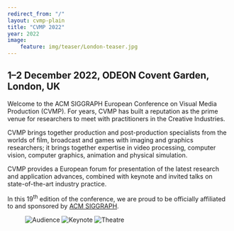 ```yaml
---
redirect_from: "/"
layout: cvmp-plain
title: "CVMP 2022"
year: 2022
image:
    feature: img/teaser/London-teaser.jpg
---
```

## 1–2 December 2022, ODEON Covent Garden, London, UK

Welcome to the ACM SIGGRAPH European Conference on Visual Media Production (CVMP). For years, CVMP has built a reputation as the prime venue for researchers to meet with practitioners in the Creative Industries.

CVMP brings together production and post-production specialists from the worlds of film, broadcast and games with imaging and graphics researchers; it brings together expertise in video processing, computer vision, computer graphics, animation and physical simulation.

CVMP provides a European forum for presentation of the latest research and application advances, combined with keynote and invited talks on state-of-the-art industry practice.

In this 19<sup>th</sup> edition of the conference, we are proud to be officially affiliated to and sponsored by [ACM SIGGRAPH](https://www.siggraph.org).

<!-- featured images -->
<figure class="top3" >
    <img class="col-xs-12 col-sm-4" src="{{site.url}}/img/cvmp/cvmp-audience.jpg" alt="Audience">
    <img class="col-xs-12 col-sm-4" src="{{site.url}}/img/cvmp/cvmp-keynote.jpg" alt="Keynote">
    <img class="col-xs-12 col-sm-4" src="{{site.url}}/img/cvmp/cvmp-odeon-theatre.jpg" alt="Theatre">
</figure>
